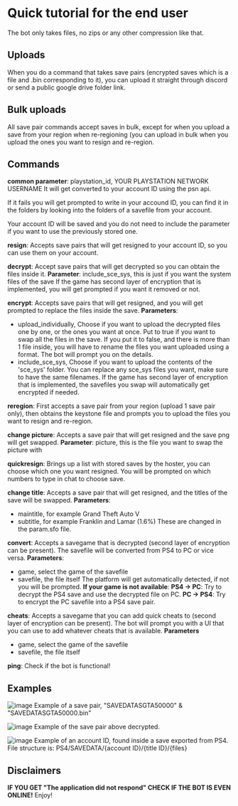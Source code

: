 # Quick tutorial for the end user
The bot only takes files, no zips or any other compression like that.

## Uploads
When you do a command that takes save pairs (encrypted saves which is a file and .bin corresponding to it), you can upload it straight through discord or send a public google drive folder link.

## Bulk uploads
All save pair commands accept saves in bulk, except for when you upload a save from your region when re-regioning (you can upload in bulk when you upload the ones you want to resign and re-region. 

## Commands
**common parameter**: playstation_id, YOUR PLAYSTATION NETWORK USERNAME
It will get converted to your account ID using the psn api. 

If it fails you will get prompted to write in your accound ID, you can find it in the folders by looking into the folders of a savefile from your account. 

Your account ID will be saved and you do not need to include the parameter if you want to use the previously stored one.

**resign**: Accepts save pairs that will get resigned to your account ID, so you can use them on your account.

**decrypt**: Accept save pairs that will get decrypted so you can obtain the files inside it. 
**Parameter**: include_sce_sys, this is just if you want the system files of the save
If the game has second layer of encryption that is implemented, you will get prompted if you want it removed or not.

**encrypt**: Accepts save pairs that will get resigned, and you will get prompted to replace the files inside the save.
**Parameters**:
- upload_individually, Choose if you want to upload the decrypted files one by one, or the ones you want at once. Put to true if you want to swap all the files in the save. If you put it to false, and there is more than 1 file inside, you will have to rename the files you want uploaded using a format. The bot will prompt you on the details.
- include_sce_sys, Choose if you want to upload the contents of the 'sce_sys' folder. You can replace any sce_sys files you want, make sure to have the same filenames.
If the game has second layer of encryption that is implemented, the savefiles you swap will automatically get encrypted if needed.

**reregion**: First accepts a save pair from your region (upload 1 save pair only), then obtains the keystone file and prompts you to upload the files you want to resign and re-region.

**change picture**: Accepts a save pair that will get resigned and the save png will get swapped.
**Parameter**: picture, this is the file you want to swap the picture with

**quickresign**: Brings up a list with stored saves by the hoster, you can choose which one you want resigned. You will be prompted on which numbers to type in chat to choose save.

**change title**: Accepts a save pair that will get resigned, and the titles of the save will be swapped.
**Parameters**: 
- maintitle, for example Grand Theft Auto V
- subtitle, for example Franklin and Lamar (1.6%)
These are changed in the param.sfo file.

**convert**: Accepts a savegame that is decrypted (second layer of encryption can be present). The savefile will be converted from PS4 to PC or vice versa. 
**Parameters**:
- game, select the game of the savefile
- savefile, the file itself
The platform will get automatically detected, if not you will be prompted.
**If your game is not available**:
**PS4 -> PC**: Try to decrypt the PS4 save and use the decrypted file on PC.
**PC -> PS4**: Try to encrypt the PC savefile into a PS4 save pair.

**cheats**: Accepts a savegame that you can add quick cheats to (second layer of encryption can be present). The bot will prompt you with a UI that you can use to add whatever cheats that is available.
**Parameters**
- game, select the game of the savefile
- savefile, the file itself

**ping**: Check if the bot is functional!

## Examples
![image](https://github.com/hzhreal/HTOS/assets/142254293/19c7a4f6-1838-4bcf-872c-f087c0c5a9be)
Example of a save pair, "SAVEDATASGTA50000" & "SAVEDATASGTA50000.bin"

![image](https://github.com/hzhreal/HTOS/assets/142254293/b8273c63-7292-4d7a-9596-e6b6e69ad8bb)
Example of the save pair above decrypted.

![image](https://github.com/hzhreal/HTOS/assets/142254293/2ed0b6b8-b18c-4a2b-94e9-5abb0b029043)
Example of an account ID, found inside a save exported from PS4. File structure is: PS4/SAVEDATA/{account ID}/{title ID}/{files}

## Disclaimers
**IF YOU GET "The application did not respond" CHECK IF THE BOT IS EVEN ONLINE!**
Enjoy!
